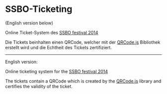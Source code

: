 SSBO-Ticketing
==============

(English version below)

Online Ticket-System des [SSBO festival 2014](http://www.ssbo-festival.de/)

Die Tickets beinhalten einen QRCode, welcher mit der [QRCode.js](https://github.com/davidshimjs/qrcodejs) Bibliothek erstellt wird und die Echtheit des Tickets zertifiziert.

-----
English version:

Online ticketing system for the [SSBO festival 2014](http://www.ssbo-festival.de/)

The tickets contain a QRCode which is created by the [QRCode.js](https://github.com/davidshimjs/qrcodejs) library and certifies the validity of the ticket.
